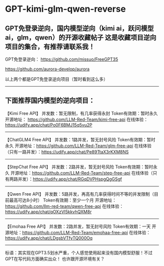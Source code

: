    # GPT-kimi-glm-qwen-reverse
GPT免登录逆向，国内模型逆向（kimi ai，跃问模型ai，glm，qwen）的开源收藏帖子
这是收藏项目逆向项目的集合，有推荐请联系我！
----------------------------
GPT免登录逆向：
https://github.com/missuo/FreeGPT35

https://github.com/aurora-develop/aurora

以上两个都是GPT免登录逆向项目（暂时看到这么多）

----------------------------
下面推荐国内模型的逆向项目：
----------------------------
【Kimi Free API】
并发数：暂无限制，有几率获得永封
Token有效期：暂时永久
开源地址：
https://github.com/LLM-Red-Team/kimi-free-api
在线体验：
https://udify.app/chat/Po0F6BMJ15q5vu2P

----------------------------
【ChatGLM4 Free API】
并发数：1路并发，暂无封号风险
Token有效期：暂时永久
开源地址：https://github.com/LLM-Red-Team/glm-free-api
在线体验（只有一路并发）：https://udify.app/chat/Pe89TtaX3rKXM8NS

----------------------------
【StepChat Free API】
并发数：2路并发，暂无封号风险
Token有效期：暂时永久
开源地址：https://github.com/LLM-Red-Team/step-free-api
在线体验（只有两路并发）：https://udify.app/chat/RGqDVPHspgQgGSgf

----------------------------
【Qwen Free API】
并发数：5路并发，再高有几率获得时间不等的并发限制（目前最高可达8小时）
Token有效期：至少一个月
开源地址：https://github.com/llm-red-team/qwen-free-api
在线体验：https://udify.app/chat/qOXzVl5kkvhQXM8r

----------------------------
【Emohaa Free API】
并发数：2路并发，暂无封号风险
Token有效期：一天
开源地址：https://github.com/LLM-Red-Team/emohaa-free-api
在线体验：https://udify.app/chat/LDgsbVTfyTQ000Oq

----------------------------

标语：其实现在GPT3.5划水严重，个人感觉使用起来没有国内模型舒服！不过GPT在写代码方面确实出众！
也许跟开源环境有关？


